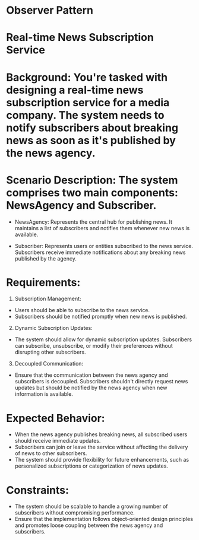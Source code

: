 # Observer Pattern

# Real-time News Subscription Service

# Background: You're tasked with designing a real-time news subscription service for a media company. The system needs to notify subscribers about breaking news as soon as it's published by the news agency.

# Scenario Description: The system comprises two main components: NewsAgency and Subscriber.

* NewsAgency: Represents the central hub for publishing news. It maintains a list of subscribers and notifies them whenever new news is available.

* Subscriber: Represents users or entities subscribed to the news service. Subscribers receive immediate notifications about any breaking news published by the agency.

# Requirements:

1. Subscription Management:

* Users should be able to subscribe to the news service.
* Subscribers should be notified promptly when new news is published.

2. Dynamic Subscription Updates:

* The system should allow for dynamic subscription updates. Subscribers can subscribe, unsubscribe, or modify their preferences without disrupting other subscribers.

3. Decoupled Communication:

* Ensure that the communication between the news agency and subscribers is decoupled. Subscribers shouldn't directly request news updates but should be notified by the news agency when new information is available.

# Expected Behavior:

* When the news agency publishes breaking news, all subscribed users should receive immediate updates.
* Subscribers can join or leave the service without affecting the delivery of news to other subscribers.
* The system should provide flexibility for future enhancements, such as personalized subscriptions or categorization of news updates.

# Constraints:

* The system should be scalable to handle a growing number of subscribers without compromising performance.
* Ensure that the implementation follows object-oriented design principles and promotes loose coupling between the news agency and subscribers.
